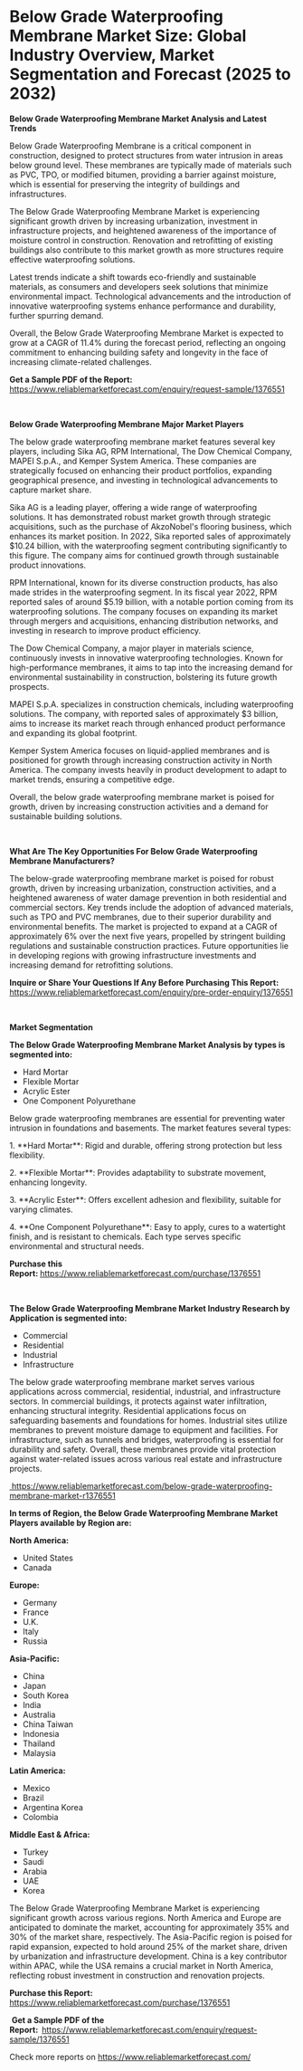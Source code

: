 <p><h1>Below Grade Waterproofing Membrane Market Size: Global Industry Overview, Market Segmentation and Forecast (2025 to 2032)</h1></p><p><strong>Below Grade Waterproofing Membrane Market Analysis and Latest Trends</strong></p>
<p><p>Below Grade Waterproofing Membrane is a critical component in construction, designed to protect structures from water intrusion in areas below ground level. These membranes are typically made of materials such as PVC, TPO, or modified bitumen, providing a barrier against moisture, which is essential for preserving the integrity of buildings and infrastructures. </p><p>The Below Grade Waterproofing Membrane Market is experiencing significant growth driven by increasing urbanization, investment in infrastructure projects, and heightened awareness of the importance of moisture control in construction. Renovation and retrofitting of existing buildings also contribute to this market growth as more structures require effective waterproofing solutions. </p><p>Latest trends indicate a shift towards eco-friendly and sustainable materials, as consumers and developers seek solutions that minimize environmental impact. Technological advancements and the introduction of innovative waterproofing systems enhance performance and durability, further spurring demand. </p><p>Overall, the Below Grade Waterproofing Membrane Market is expected to grow at a CAGR of 11.4% during the forecast period, reflecting an ongoing commitment to enhancing building safety and longevity in the face of increasing climate-related challenges.</p></p>
<p><strong>Get a Sample PDF of the Report:&nbsp;</strong> <a href="https://www.reliablemarketforecast.com/enquiry/request-sample/1376551?utm_campaign=1833&utm_medium=2&utm_source=Github&utm_content=ia&utm_term=13012025&utm_id=below-grade-waterproofing-membrane">https://www.reliablemarketforecast.com/enquiry/request-sample/1376551</a></p>
<p>&nbsp;</p>
<p><strong>Below Grade Waterproofing Membrane Major Market Players</strong></p>
<p><p>The below grade waterproofing membrane market features several key players, including Sika AG, RPM International, The Dow Chemical Company, MAPEI S.p.A., and Kemper System America. These companies are strategically focused on enhancing their product portfolios, expanding geographical presence, and investing in technological advancements to capture market share.</p><p>Sika AG is a leading player, offering a wide range of waterproofing solutions. It has demonstrated robust market growth through strategic acquisitions, such as the purchase of AkzoNobel's flooring business, which enhances its market position. In 2022, Sika reported sales of approximately $10.24 billion, with the waterproofing segment contributing significantly to this figure. The company aims for continued growth through sustainable product innovations.</p><p>RPM International, known for its diverse construction products, has also made strides in the waterproofing segment. In its fiscal year 2022, RPM reported sales of around $5.19 billion, with a notable portion coming from its waterproofing solutions. The company focuses on expanding its market through mergers and acquisitions, enhancing distribution networks, and investing in research to improve product efficiency.</p><p>The Dow Chemical Company, a major player in materials science, continuously invests in innovative waterproofing technologies. Known for high-performance membranes, it aims to tap into the increasing demand for environmental sustainability in construction, bolstering its future growth prospects.</p><p>MAPEI S.p.A. specializes in construction chemicals, including waterproofing solutions. The company, with reported sales of approximately $3 billion, aims to increase its market reach through enhanced product performance and expanding its global footprint.</p><p>Kemper System America focuses on liquid-applied membranes and is positioned for growth through increasing construction activity in North America. The company invests heavily in product development to adapt to market trends, ensuring a competitive edge. </p><p>Overall, the below grade waterproofing membrane market is poised for growth, driven by increasing construction activities and a demand for sustainable building solutions.</p></p>
<p>&nbsp;</p>
<p><strong>What Are The Key Opportunities For Below Grade Waterproofing Membrane Manufacturers?</strong></p>
<p><p>The below-grade waterproofing membrane market is poised for robust growth, driven by increasing urbanization, construction activities, and a heightened awareness of water damage prevention in both residential and commercial sectors. Key trends include the adoption of advanced materials, such as TPO and PVC membranes, due to their superior durability and environmental benefits. The market is projected to expand at a CAGR of approximately 6% over the next five years, propelled by stringent building regulations and sustainable construction practices. Future opportunities lie in developing regions with growing infrastructure investments and increasing demand for retrofitting solutions.</p></p>
<p><strong>Inquire or Share Your Questions If Any Before Purchasing This Report:</strong> <a href="https://www.reliablemarketforecast.com/enquiry/pre-order-enquiry/1376551?utm_campaign=1833&utm_medium=2&utm_source=Github&utm_content=ia&utm_term=13012025&utm_id=below-grade-waterproofing-membrane">https://www.reliablemarketforecast.com/enquiry/pre-order-enquiry/1376551</a></p>
<p>&nbsp;</p>
<p><strong>Market Segmentation</strong></p>
<p><strong>The Below Grade Waterproofing Membrane Market Analysis by types is segmented into:</strong></p>
<p><ul><li>Hard Mortar</li><li>Flexible Mortar</li><li>Acrylic Ester</li><li>One Component Polyurethane</li></ul></p>
<p><p>Below grade waterproofing membranes are essential for preventing water intrusion in foundations and basements. The market features several types: </p><p>1. **Hard Mortar**: Rigid and durable, offering strong protection but less flexibility. </p><p>2. **Flexible Mortar**: Provides adaptability to substrate movement, enhancing longevity. </p><p>3. **Acrylic Ester**: Offers excellent adhesion and flexibility, suitable for varying climates. </p><p>4. **One Component Polyurethane**: Easy to apply, cures to a watertight finish, and is resistant to chemicals. Each type serves specific environmental and structural needs.</p></p>
<p><strong>Purchase this Report:&nbsp;</strong><a href="https://www.reliablemarketforecast.com/purchase/1376551?utm_campaign=1833&utm_medium=2&utm_source=Github&utm_content=ia&utm_term=13012025&utm_id=below-grade-waterproofing-membrane">https://www.reliablemarketforecast.com/purchase/1376551</a></p>
<p>&nbsp;</p>
<p><strong>The Below Grade Waterproofing Membrane Market Industry Research by Application is segmented into:</strong></p>
<p><ul><li>Commercial</li><li>Residential</li><li>Industrial</li><li>Infrastructure</li></ul></p>
<p><p>The below grade waterproofing membrane market serves various applications across commercial, residential, industrial, and infrastructure sectors. In commercial buildings, it protects against water infiltration, enhancing structural integrity. Residential applications focus on safeguarding basements and foundations for homes. Industrial sites utilize membranes to prevent moisture damage to equipment and facilities. For infrastructure, such as tunnels and bridges, waterproofing is essential for durability and safety. Overall, these membranes provide vital protection against water-related issues across various real estate and infrastructure projects.</p></p>
<p><a href="https://www.reliablemarketforecast.com/below-grade-waterproofing-membrane-market-r1376551?utm_campaign=1833&utm_medium=2&utm_source=Github&utm_content=ia&utm_term=13012025&utm_id=below-grade-waterproofing-membrane">&nbsp;https://www.reliablemarketforecast.com/below-grade-waterproofing-membrane-market-r1376551</a></p>
<p><strong>In terms of Region, the Below Grade Waterproofing Membrane Market Players available by Region are:</strong></p>
<p>
    <p> <strong> North America: </strong>
        <ul>
            <li>United States</li>
            <li>Canada</li>
        </ul>
        </p> 
    <p> <strong> Europe: </strong>
        <ul>
            <li>Germany</li>
            <li>France</li>
            <li>U.K.</li>
            <li>Italy</li>
            <li>Russia</li>
        </ul>
        </p> 
    <p> <strong> Asia-Pacific: </strong>
        <ul>
            <li>China</li>
            <li>Japan</li>
            <li>South Korea</li>
            <li>India</li>
            <li>Australia</li>
            <li>China Taiwan</li>
            <li>Indonesia</li>
            <li>Thailand</li>
            <li>Malaysia</li>
        </ul>
        </p> 
    <p> <strong> Latin America: </strong>
        <ul>
            <li>Mexico</li>
            <li>Brazil</li>
            <li>Argentina Korea</li>
            <li>Colombia</li>
        </ul>
        </p> 
    <p> <strong> Middle East & Africa: </strong>
        <ul>
            <li>Turkey</li>
            <li>Saudi</li>
            <li>Arabia</li>
            <li>UAE</li>
            <li>Korea</li>
        </ul>
    </p>
    </p>
<p><p>The Below Grade Waterproofing Membrane Market is experiencing significant growth across various regions. North America and Europe are anticipated to dominate the market, accounting for approximately 35% and 30% of the market share, respectively. The Asia-Pacific region is poised for rapid expansion, expected to hold around 25% of the market share, driven by urbanization and infrastructure development. China is a key contributor within APAC, while the USA remains a crucial market in North America, reflecting robust investment in construction and renovation projects.</p></p>
<p><strong>Purchase this Report: </strong><a href="https://www.reliablemarketforecast.com/purchase/1376551?utm_campaign=1833&utm_medium=2&utm_source=Github&utm_content=ia&utm_term=13012025&utm_id=below-grade-waterproofing-membrane">https://www.reliablemarketforecast.com/purchase/1376551</a></p>
<p>&nbsp;<strong>Get a Sample PDF of the Report:&nbsp;&nbsp;</strong><a href="https://www.reliablemarketforecast.com/enquiry/request-sample/1376551?utm_campaign=1833&utm_medium=2&utm_source=Github&utm_content=ia&utm_term=13012025&utm_id=below-grade-waterproofing-membrane">https://www.reliablemarketforecast.com/enquiry/request-sample/1376551</a></p>
<p><strong></strong></p>
<p>Check more reports on <a href="https://www.reliablemarketforecast.com/?utm_campaign=1833&utm_medium=2&utm_source=Github&utm_content=ia&utm_term=13012025&utm_id=below-grade-waterproofing-membrane">https://www.reliablemarketforecast.com/</a></p>